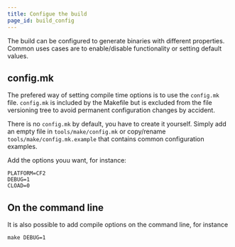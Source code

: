 ```yaml
---
title: Configue the build
page_id: build_config
---
```


The build can be configured to generate binaries with different properties. Common uses cases are to enable/disable functionality or setting default values.

## config.mk

The prefered way of setting compile time options is to use the `config.mk` file. `config.mk` is included by the Makefile but is excluded from the file versioning tree to avoid permanent configuration changes by accident.

There is no `config.mk` by default, you have to create it yourself. Simply add an empty file in `tools/make/config.mk` or copy/rename `tools/make/config.mk.example` that contains common configuration examples.

Add the options youu want, for instance:

```
PLATFORM=CF2
DEBUG=1
CLOAD=0
```

## On the command line

It is also possible to add compile options on the command line, for instance

```make DEBUG=1```
